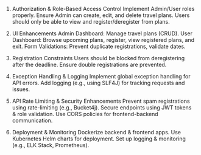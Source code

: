 1. Authorization & Role-Based Access Control
   Implement Admin/User roles properly.
   Ensure Admin can create, edit, and delete travel plans.
   Users should only be able to view and register/deregister from plans.

2. UI Enhancements
   Admin Dashboard: Manage travel plans (CRUD).
   User Dashboard: Browse upcoming plans, register, view registered plans, and exit.
   Form Validations: Prevent duplicate registrations, validate dates.

3. Registration Constraints
   Users should be blocked from deregistering after the deadline.
   Ensure double registrations are prevented.

4. Exception Handling & Logging
   Implement global exception handling for API errors.
   Add logging (e.g., using SLF4J) for tracking requests and issues.
5. API Rate Limiting & Security Enhancements
   Prevent spam registrations using rate-limiting (e.g., Bucket4j).
   Secure endpoints using JWT tokens & role validation.
   Use CORS policies for frontend-backend communication.
6. Deployment & Monitoring
   Dockerize backend & frontend apps.
   Use Kubernetes Helm charts for deployment.
   Set up logging & monitoring (e.g., ELK Stack, Prometheus).